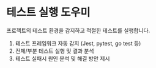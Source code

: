 # 테스트 실행 도우미

프로젝트의 테스트 환경을 감지하고 적절한 테스트를 실행합니다.

1. 테스트 프레임워크 자동 감지 (Jest, pytest, go test 등)
2. 전체/부분 테스트 실행 및 결과 분석
3. 테스트 실패시 원인 분석 및 해결 방안 제시